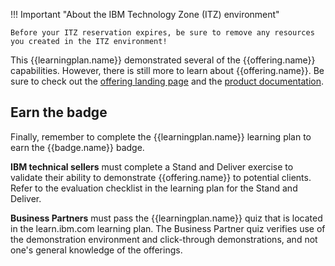 !!! Important "About the IBM Technology Zone (ITZ) environment"

    Before your ITZ reservation expires, be sure to remove any resources you created in the ITZ environment!

This {{learningplan.name}} demonstrated several of the {{offering.name}} capabilities. However, there is still more to learn about {{offering.name}}. Be sure to check out the <a href="https://www.ibm.com/products/watsonx-assistant-for-z?mhsrc=ibmsearch_a&mhq=Watsonx%20assistant%20for%20z" target="_blank">offering landing page</a> and the <a href="https://www.ibm.com/docs/en/watsonx/waz/1.0" target="_blank">product documentation</a>.

## Earn the badge
Finally, remember to complete the {{learningplan.name}} learning plan to earn the {{badge.name}} badge.

**IBM technical sellers** must complete a Stand and Deliver exercise to validate their ability to demonstrate {{offering.name}} to potential clients. Refer to the evaluation checklist in the learning plan for the Stand and Deliver.

**Business Partners** must pass the {{learningplan.name}} quiz that is located in the learn.ibm.com learning plan. The Business Partner quiz verifies use of the demonstration environment and click-through demonstrations, and not one's general knowledge of the offerings.

